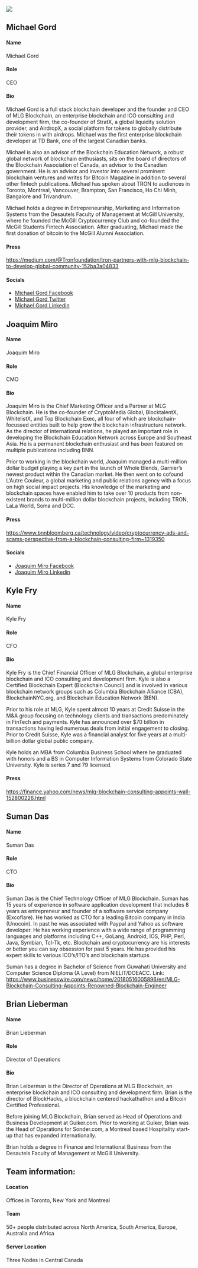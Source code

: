 ![](/michael.jpg)
## Michael Gord
#### Name
Michael Gord
#### Role
CEO
#### Bio
Michael Gord is a full stack blockchain developer and the founder and CEO of MLG Blockchain, an enterprise blockchain and ICO consulting and development firm, the co-founder of StratX, a global liquidity solution provider, and AirdropX, a social platform for tokens to globally distribute their tokens in with airdrops. Michael was the first enterprise blockchain developer at TD Bank, one of the largest Canadian banks.

Michael is also an advisor of the Blockchain Education Network, a robust global network of blockchain enthusiasts, sits on the board of directors of the Blockchain Association of Canada, an advisor to the Canadian government. He is an advisor and investor into several prominent blockchain ventures and writes for Bitcoin Magazine in addition to several other fintech publications. Michael has spoken about TRON to audiences in Toronto, Montreal, Vancouver, Brampton, San Francisco, Ho Chi Minh, Bangalore and Trivandrum.

Michael holds a degree in Entrepreneurship, Marketing and Information Systems from the Desautels Faculty of Management at McGill University, where he founded the McGill Cryptocurrency Club and co-founded the McGill Students Fintech Association. After graduating, Michael made the first donation of bitcoin to the McGill Alumni Association.
#### Press
https://medium.com/@Tronfoundation/tron-partners-with-mlg-blockchain-to-develop-global-community-152ba3a04833

#### Socials
* [Michael Gord Facebook](https://www.facebook.com/michael.l.gord)
* [Michael Gord Twitter](https://twitter.com/bitgord)
* [Michael Gord Linkedin](https://www.linkedin.com/in/mgord/)

## Joaquim Miro

#### Name
Joaquim Miro
#### Role
CMO
#### Bio
Joaquim Miro is the Chief Marketing Officer and a Partner at MLG Blockchain. He is the co-founder of CryptoMedia Global, BlocktalentX, WhitelistX, and Top Blockchain Exec, all four of which are blockchain-focussed entities built to help grow the blockchain infrastructure network. As the director of international relations, he played an important role in developing the Blockchain Education Network across Europe and Southeast Asia. He is a permanent blockchain enthusiast and has been featured on multiple publications including BNN.

Prior to working in the blockchain world, Joaquim managed a multi-million dollar budget playing a key part in the launch of Whole Blends, Garnier’s newest product within the Canadian market. He then went on to cofound L’Autre Couleur, a global marketing and public relations agency with a focus on high social impact projects. His knowledge of the marketing and blockchain spaces have enabled him to take over 10 products from non-existent brands to multi-million dollar blockchain projects, including TRON, LaLa World, Soma and DCC.
#### Press
https://www.bnnbloomberg.ca/technology/video/cryptocurrency-ads-and-scams-perspective-from-a-blockchain-consulting-firm~1319350
#### Socials
* [Joaquim Miro Facebook](https://www.facebook.com/jmiro1)
* [Joaquim Miro Linkedin](https://www.linkedin.com/in/joaquimmiro)

## Kyle Fry
#### Name
Kyle Fry
#### Role
CFO
#### Bio
Kyle Fry is the Chief Financial Officer of MLG Blockchain, a global enterprise blockchain and ICO consulting and development firm.  Kyle is also a Certified Blockchain Expert (Blockchain Council) and is involved in various blockchain network groups such as Columbia Blockchain Alliance (CBA), BlockchainNYC.org, and Blockchain Education Network (BEN).

Prior to his role at MLG, Kyle spent almost 10 years at Credit Suisse in the M&A group focusing on technology clients and transactions predominately in FinTech and payments.  Kyle has announced over $70 billion in transactions having led numerous deals from initial engagement to closing.  Prior to Credit Suisse, Kyle was a financial analyst for five years at a multi-billion dollar global public company.

Kyle holds an MBA from Columbia Business School where he graduated with honors and a BS in Computer Information Systems from Colorado State University.  Kyle is series 7 and 79 licensed.
#### Press
https://finance.yahoo.com/news/mlg-blockchain-consulting-appoints-wall-152800226.html

## Suman Das

#### Name
Suman Das
#### Role
CTO
#### Bio
Suman Das is the Chief Technology Officer of MLG Blockchain. Suman has 15 years of experience in software application development that includes 8 years as entrepreneur and founder of a software service company (Excoflare). He has worked as CTO for a leading Bitcoin company in India (Unocoin). In past he was associated with Paypal and Yahoo as software developer. He has working experience with a wide range of programming languages and platforms including C++, GoLang, Android, IOS, PHP, Perl, Java, Symbian, Tcl-Tk, etc. Blockchain and cryptocurrency are his interests or better you can say obsession for past 5 years. He has provided his expert skills to various ICO’s/ITO’s and blockchain startups.

Suman has a degree in Bachelor of Science from Guwahati University and Computer Science Diploma (A Level)  from NIELIT/DOEACC.
Link: https://www.businesswire.com/news/home/20180516005896/en/MLG-Blockchain-Consulting-Appoints-Renowned-Blockchain-Engineer

## Brian Lieberman
#### Name
Brian Lieberman
#### Role
Director of Operations
#### Bio
Brian Leiberman is the Director of Operations at MLG Blockchain, an enterprise blockchain and ICO consulting and development firm. Brian is the director of BlockHacks, a blockchain centered  hackathathon and a Bitcoin Certified Professional.
 
Before joining MLG Blockchain, Brian served as Head of Operations and Business Development at Guiker.com. Prior to working at Guiker, Brian was the Head of Operations for Sonder.com, a Montreal based Hospitality start-up that has expanded internationally.

Brian holds a degree in Finance and International Business from the Desautels Faculty of Management at McGill University.


## Team information:
#### Location
Offices in Toronto, New York and Montreal
#### Team
50+ people distributed across North America, South America, Europe, Australia and Africa
#### Server Location
Three Nodes in Central Canada
